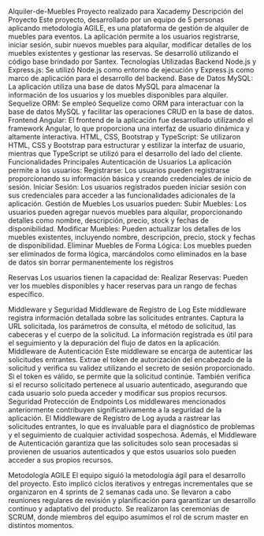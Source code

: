 Alquiler-de-Muebles
Proyecto realizado para Xacademy Descripción del Proyecto Este proyecto, desarrollado por un equipo de 5 personas aplicando metodología AGILE, es una plataforma de gestión de alquiler de muebles para eventos. La aplicación permite a los usuarios registrarse, iniciar sesión, subir nuevos muebles para alquilar, modificar detalles de los muebles existentes y gestionar las reservas. Se desarrolló utilizando el código base brindado por Santex. Tecnologías Utilizadas Backend Node.js y Express.js: Se utilizó Node.js como entorno de ejecución y Express.js como marco de aplicación para el desarrollo del backend. Base de Datos MySQL: La aplicación utiliza una base de datos MySQL para almacenar la información de los usuarios y los muebles disponibles para alquiler. Sequelize ORM: Se empleó Sequelize como ORM para interactuar con la base de datos MySQL y facilitar las operaciones CRUD en la base de datos. Frontend Angular: El frontend de la aplicación fue desarrollado utilizando el framework Angular, lo que proporciona una interfaz de usuario dinámica y altamente interactiva. HTML, CSS, Bootstrap y TypeScript: Se utilizaron HTML, CSS y Bootstrap para estructurar y estilizar la interfaz de usuario, mientras que TypeScript se utilizó para el desarrollo del lado del cliente. Funcionalidades Principales Autenticación de Usuarios La aplicación permite a los usuarios: Registrarse: Los usuarios pueden registrarse proporcionando su información básica y creando credenciales de inicio de sesión. Iniciar Sesión: Los usuarios registrados pueden iniciar sesión con sus credenciales para acceder a las funcionalidades adicionales de la aplicación. Gestión de Muebles Los usuarios pueden: Subir Muebles: Los usuarios pueden agregar nuevos muebles para alquilar, proporcionando detalles como nombre, descripción, precio, stock y fechas de disponibilidad. Modificar Muebles: Pueden actualizar los detalles de los muebles existentes, incluyendo nombre, descripción, precio, stock y fechas de disponibilidad. Eliminar Muebles de Forma Lógica: Los muebles pueden ser eliminados de forma lógica, marcándolos como eliminados en la base de datos sin borrar permanentemente los registros

Reservas Los usuarios tienen la capacidad de: Realizar Reservas: Pueden ver los muebles disponibles y hacer reservas para un rango de fechas específico.

Middleware y Seguridad Middleware de Registro de Log Este middleware registra información detallada sobre las solicitudes entrantes. Captura la URL solicitada, los parámetros de consulta, el método de solicitud, las cabeceras y el cuerpo de la solicitud. La información registrada es útil para el seguimiento y la depuración del flujo de datos en la aplicación. Middleware de Autenticación Este middleware se encarga de autenticar las solicitudes entrantes. Extrae el token de autorización del encabezado de la solicitud y verifica su validez utilizando el secreto de sesión proporcionado. Si el token es válido, se permite que la solicitud continúe. También verifica si el recurso solicitado pertenece al usuario autenticado, asegurando que cada usuario solo pueda acceder y modificar sus propios recursos. Seguridad Protección de Endpoints Los middlewares mencionados anteriormente contribuyen significativamente a la seguridad de la aplicación. El Middleware de Registro de Log ayuda a rastrear las solicitudes entrantes, lo que es invaluable para el diagnóstico de problemas y el seguimiento de cualquier actividad sospechosa. Además, el Middleware de Autenticación garantiza que las solicitudes solo sean procesadas si provienen de usuarios autenticados y que estos usuarios solo pueden acceder a sus propios recursos.

Metodología AGILE El equipo siguió la metodología ágil para el desarrollo del proyecto. Esto implicó ciclos iterativos y entregas incrementales que se organizaron en 4 sprints de 2 semanas cada uno. Se llevaron a cabo reuniones regulares de revisión y planificación para garantizar un desarrollo continuo y adaptativo del producto. Se realizaron las ceremonias de SCRUM, donde miembros del equipo asumimos el rol de scrum master en distintos momentos.
